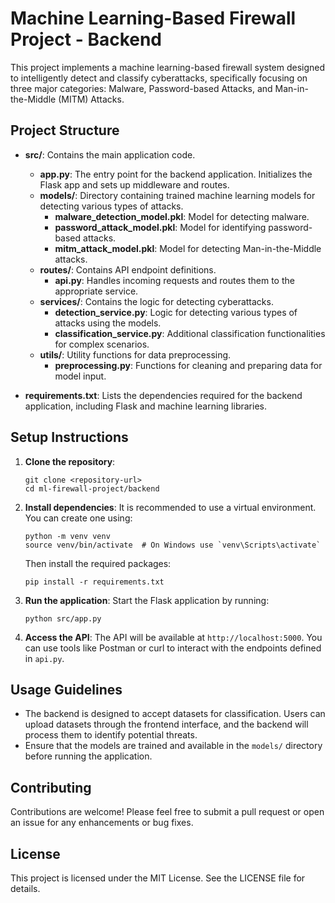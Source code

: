 # Machine Learning-Based Firewall Project - Backend

This project implements a machine learning-based firewall system designed to intelligently detect and classify cyberattacks, specifically focusing on three major categories: Malware, Password-based Attacks, and Man-in-the-Middle (MITM) Attacks.

## Project Structure

- **src/**: Contains the main application code.
  - **app.py**: The entry point for the backend application. Initializes the Flask app and sets up middleware and routes.
  - **models/**: Directory containing trained machine learning models for detecting various types of attacks.
    - **malware_detection_model.pkl**: Model for detecting malware.
    - **password_attack_model.pkl**: Model for identifying password-based attacks.
    - **mitm_attack_model.pkl**: Model for detecting Man-in-the-Middle attacks.
  - **routes/**: Contains API endpoint definitions.
    - **api.py**: Handles incoming requests and routes them to the appropriate service.
  - **services/**: Contains the logic for detecting cyberattacks.
    - **detection_service.py**: Logic for detecting various types of attacks using the models.
    - **classification_service.py**: Additional classification functionalities for complex scenarios.
  - **utils/**: Utility functions for data preprocessing.
    - **preprocessing.py**: Functions for cleaning and preparing data for model input.

- **requirements.txt**: Lists the dependencies required for the backend application, including Flask and machine learning libraries.

## Setup Instructions

1. **Clone the repository**:
   ```
   git clone <repository-url>
   cd ml-firewall-project/backend
   ```

2. **Install dependencies**:
   It is recommended to use a virtual environment. You can create one using:
   ```
   python -m venv venv
   source venv/bin/activate  # On Windows use `venv\Scripts\activate`
   ```
   Then install the required packages:
   ```
   pip install -r requirements.txt
   ```

3. **Run the application**:
   Start the Flask application by running:
   ```
   python src/app.py
   ```

4. **Access the API**:
   The API will be available at `http://localhost:5000`. You can use tools like Postman or curl to interact with the endpoints defined in `api.py`.

## Usage Guidelines

- The backend is designed to accept datasets for classification. Users can upload datasets through the frontend interface, and the backend will process them to identify potential threats.
- Ensure that the models are trained and available in the `models/` directory before running the application.

## Contributing

Contributions are welcome! Please feel free to submit a pull request or open an issue for any enhancements or bug fixes.

## License

This project is licensed under the MIT License. See the LICENSE file for details.